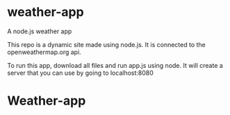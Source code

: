 # weather-app
A node.js weather app

This repo is a dynamic site made using node.js. It is connected to the openweathermap.org api.


To run this app, download all files and run app.js using node. It will create a server that you can use by going to localhost:8080
# Weather-app
